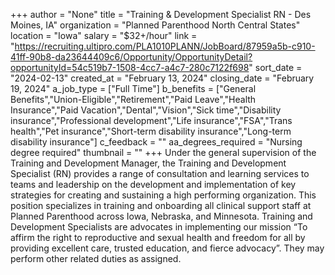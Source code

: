 +++
author = "None"
title = "Training & Development Specialist RN - Des Moines, IA"
organization = "Planned Parenthood North Central States"
location = "Iowa"
salary = "$32+/hour"
link = "https://recruiting.ultipro.com/PLA1010PLANN/JobBoard/87959a5b-c910-41ff-90b8-da23644409c6/Opportunity/OpportunityDetail?opportunityId=54c519b7-1508-4cc7-a4c7-280c7122f698"
sort_date = "2024-02-13"
created_at = "February 13, 2024"
closing_date = "February 19, 2024"
a_job_type = ["Full Time"]
b_benefits = ["General Benefits","Union-Eligible","Retirement","Paid Leave","Health Insurance","Paid Vacation","Dental","Vision","Sick time","Disability insurance","Professional development","Life insurance","FSA","Trans health","Pet insurance","Short-term disability insurance","Long-term disability insurance"]
c_feedback = ""
aa_degrees_required = "Nursing degree required"
thumbnail = ""
+++
Under the general supervision of the Training and Development Manager, the Training and Development Specialist (RN) provides a range of consultation and learning services to teams and leadership on the development and implementation of key strategies for creating and sustaining a high performing organization. This position specializes in training and onboarding all clinical support staff at Planned Parenthood across Iowa, Nebraska, and Minnesota. Training and Development Specialists are advocates in implementing our mission “To affirm the right to reproductive and sexual health and freedom for all by providing excellent care, trusted education, and fierce advocacy”. They may perform other related duties as assigned.